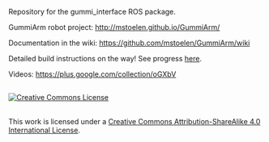 Repository for the gummi_interface ROS package.

GummiArm robot project: http://mstoelen.github.io/GummiArm/

Documentation in the wiki: https://github.com/mstoelen/GummiArm/wiki

Detailed build instructions on the way! See progress <a href="http://htmlpreview.github.com/?https://github.com/mstoelen/GummiArm/blob/master/media/instructions/build.html">here</a>.

Videos: https://plus.google.com/collection/oGXbV

## 

<a rel="license" href="http://creativecommons.org/licenses/by-sa/4.0/"><img alt="Creative Commons License" style="border-width:0" src="https://i.creativecommons.org/l/by-sa/4.0/88x31.png" /></a>

<br />This work is licensed under a <a rel="license" href="http://creativecommons.org/licenses/by-sa/4.0/">Creative Commons Attribution-ShareAlike 4.0 International License</a>.

